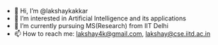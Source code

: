 - 👋 Hi, I’m @lakshaykakkar
- 👀 I’m interested in Artificial Intelligence and its applications
- 🌱 I’m currently pursuing MS(Research) from IIT Delhi
- 📫 How to reach me: lakshay4k@gmail.com, lakshay@cse.iitd.ac.in
<!--
- 😄 Pronouns: ...
- ⚡ Fun fact: ...
>!--
<!---
lakshaykakkar/lakshaykakkar is a ✨ special ✨ repository because its `README.md` (this file) appears on your GitHub profile.
You can click the Preview link to take a look at your changes.
--->
